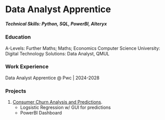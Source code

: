 # Data Analyst Apprentice

##### Technical Skills: Python, SQL, PowerBI, Alteryx

### Education 
A-Levels: Further Maths; Maths; Economics Computer Science 
University: Digital Technology Solutions: Data Analyst, QMUL 

### Work Experience
Data Analyst Apprentice @ Pwc | 2024-2028

### Projects
1. [Consumer Churn Analysis and Predictions](https://ayoubgutin.github.io/customer-churn/).
   - Logsistic Regression w/ GUI for predictions
   - PowerBI Dashboard


